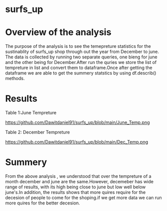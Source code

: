 # surfs_up
# Overview of the analysis
  The purpose of the analysis is to see the temepreture statistics for the sustinablity of surfs_up shop through out the year from December to june. The data is collected by running two separate queries, one bieng for june and the other being for December.After run the quries we store the list of tempreture in list and convert them to dataframe.Once after getting the dataframe we are able to get the summery statstics by using df.describ() methods.
  
 # Results
  Table 1:June Tempreture
  
  
   https://github.com/Dawitdaniel91/surfs_up/blob/main/June_Temp.png
    
  Table 2: December Tempreture
  
  https://github.com/Dawitdaniel91/surfs_up/blob/main/Dec_Temp.png
  
  
  
  # Summery 
  
  From the above analysis , we understood that over the tempreture of a month december and june are the same.However, decemeber has wide range of results, with its high being close to june but low well below june's.In addition, the results shows that more quires require for the decesion of people to come for the shoping.if we get more data we can run more quires for the better decesion.
  
  
  
